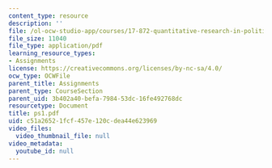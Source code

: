 ```yaml
---
content_type: resource
description: ''
file: /ol-ocw-studio-app/courses/17-872-quantitative-research-in-political-science-and-public-policy-spring-2004/c51a26521fcf457e120cdea44e623969_ps1.pdf
file_size: 11040
file_type: application/pdf
learning_resource_types:
- Assignments
license: https://creativecommons.org/licenses/by-nc-sa/4.0/
ocw_type: OCWFile
parent_title: Assignments
parent_type: CourseSection
parent_uid: 3b402a40-befa-7984-53dc-16fe492768dc
resourcetype: Document
title: ps1.pdf
uid: c51a2652-1fcf-457e-120c-dea44e623969
video_files:
  video_thumbnail_file: null
video_metadata:
  youtube_id: null
---
```


